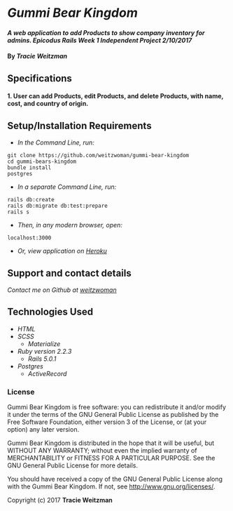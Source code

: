 # _Gummi Bear Kingdom_

#### _A web application to add Products to show company inventory for admins. Epicodus Rails Week 1 Independent Project 2/10/2017_

#### By _**Tracie Weitzman**_

## Specifications

#### 1. User can add Products, edit Products, and delete Products, with name, cost, and country of origin.

## Setup/Installation Requirements

* _In the Command Line, run:_
```
git clone https://github.com/weitzwoman/gummi-bear-kingdom
cd gummi-bears-kingdom
bundle install
postgres
```

* _In a separate Command Line, run:_
```
rails db:create
rails db:migrate db:test:prepare
rails s
```
* _Then, in any modern browser, open:_
```
localhost:3000
```

* _Or, view application on [Heroku](https://gummi-bear-inventory.herokuapp.com/)_

## Support and contact details

_Contact me on Github at [weitzwoman](https://github.com/weitzwoman)_

## Technologies Used

* _HTML_
* _SCSS_
  * _Materialize_
* _Ruby version 2.2.3_
  * _Rails 5.0.1_
* _Postgres_
  * _ActiveRecord_

### License

Gummi Bear Kingdom is free software: you can redistribute it and/or modify it under the terms of the GNU General Public License as published by the Free Software Foundation, either version 3 of the License, or (at your option) any later version.

Gummi Bear Kingdom is distributed in the hope that it will be useful, but WITHOUT ANY WARRANTY; without even the implied warranty of MERCHANTABILITY or FITNESS FOR A PARTICULAR PURPOSE. See the GNU General Public License for more details.

You should have received a copy of the GNU General Public License along with the Gummi Bear Kingdom. If not, see http://www.gnu.org/licenses/.

Copyright (c) 2017 **Tracie Weitzman**

